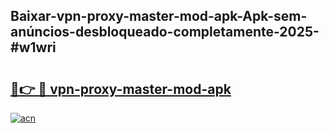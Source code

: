 ## Baixar-vpn-proxy-master-mod-apk-Apk-sem-anúncios-desbloqueado-completamente-2025-#w1wri

# <h2><a href="https://ainizakaria.my?title=vpn-proxy-master-mod-apk&ref=20M">🔗👉 🔴 vpn-proxy-master-mod-apk</a></h2>

[![acn](https://github.com/user-attachments/assets/0f9c940e-d8b0-45ae-aac7-cd30a18b3e1c)](https://ainizakaria.my?title=vpn-proxy-master-mod-apk&ref=20M)

